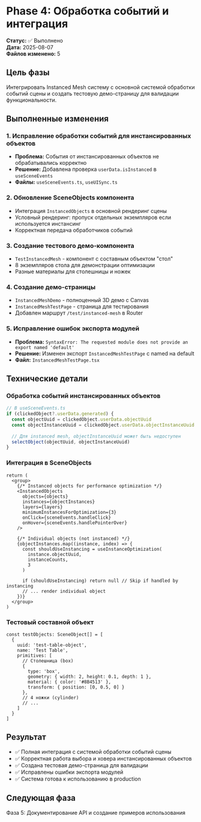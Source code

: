 # Phase 4: Обработка событий и интеграция

**Статус:** ✅ Выполнено  
**Дата:** 2025-08-07  
**Файлов изменено:** 5

## Цель фазы

Интегрировать Instanced Mesh систему с основной системой обработки событий сцены и создать тестовую демо-страницу для валидации функциональности.

## Выполненные изменения

### 1. Исправление обработки событий для инстансированных объектов
- **Проблема:** События от инстансированных объектов не обрабатывались корректно
- **Решение:** Добавлена проверка `userData.isInstanced` в `useSceneEvents`
- **Файлы:** `useSceneEvents.ts`, `useUISync.ts`

### 2. Обновление SceneObjects компонента
- Интеграция `InstancedObjects` в основной рендеринг сцены
- Условный рендеринг: пропуск отдельных экземпляров если используется инстансинг
- Корректная передача обработчиков событий

### 3. Создание тестового демо-компонента
- `TestInstancedMesh` - компонент с составным объектом "стол"
- 8 экземпляров стола для демонстрации оптимизации
- Разные материалы для столешницы и ножек

### 4. Создание демо-страницы
- `InstancedMeshDemo` - полноценный 3D демо с Canvas
- `InstancedMeshTestPage` - страница для тестирования
- Добавлен маршрут `/test/instanced-mesh` в Router

### 5. Исправление ошибок экспорта модулей
- **Проблема:** `SyntaxError: The requested module does not provide an export named 'default'`
- **Решение:** Изменен экспорт `InstancedMeshTestPage` с named на default
- **Файл:** `InstancedMeshTestPage.tsx`

## Технические детали

### Обработка событий инстансированных объектов
```typescript
// В useSceneEvents.ts
if (clickedObject?.userData.generated) {
  const objectUuid = clickedObject.userData.objectUuid
  const objectInstanceUuid = clickedObject.userData.objectInstanceUuid
  
  // Для instanced mesh, objectInstanceUuid может быть недоступен
  selectObject(objectUuid, objectInstanceUuid)
}
```

### Интеграция в SceneObjects
```tsx
return (
  <group>
    {/* Instanced objects for performance optimization */}
    <InstancedObjects
      objects={objects}
      instances={objectInstances}
      layers={layers}
      minimumInstancesForOptimization={3}
      onClick={sceneEvents.handleClick}
      onHover={sceneEvents.handlePointerOver}
    />

    {/* Individual objects (not instanced) */}
    {objectInstances.map((instance, index) => {
      const shouldUseInstancing = useInstanceOptimization(
        instance.objectUuid,
        instanceCounts,
        3
      )
      
      if (shouldUseInstancing) return null // Skip if handled by instancing
      // ... render individual object
    })}
  </group>
)
```

### Тестовый составной объект
```tsx
const testObjects: SceneObject[] = [
  {
    uuid: 'test-table-object',
    name: 'Test Table',
    primitives: [
      // Столешница (box)
      {
        type: 'box',
        geometry: { width: 2, height: 0.1, depth: 1 },
        material: { color: '#8B4513' },
        transform: { position: [0, 0.5, 0] }
      },
      // 4 ножки (cylinder)
      // ...
    ]
  }
]
```

## Результат

- ✅ Полная интеграция с системой обработки событий сцены
- ✅ Корректная работа выбора и ховера инстансированных объектов
- ✅ Создана тестовая демо-страница для валидации
- ✅ Исправлены ошибки экспорта модулей
- ✅ Система готова к использованию в production

## Следующая фаза

Фаза 5: Документирование API и создание примеров использования

